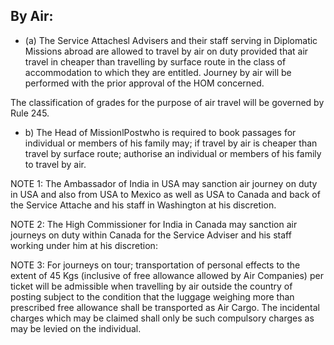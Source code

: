 ## By Air:

- (a) The Service Attachesl Advisers and their staff serving in Diplomatic Missions abroad are allowed to travel by air on duty provided that air travel in cheaper than travelling by surface route in the class of accommodation to which they are entitled. Journey by air will be performed with the prior approval of the HOM concerned.

The classification of grades for the purpose of air travel will be governed by Rule 245.

- b) The Head of MissionlPostwho is required to book passages for individual or members of his family may; if travel by air is cheaper than travel by surface route; authorise an individual or members of his family to travel by air.

NOTE 1: The Ambassador of India in USA may sanction air journey on duty in USA and also from USA to Mexico as well as USA to Canada and back of the Service Attache and his staff in Washington at his discretion.

NOTE 2: The High Commissioner for India in Canada may sanction air journeys on duty within Canada for the Service Adviser and his staff working under him at his discretion:

NOTE 3: For journeys on tour; transportation of personal effects to the extent of 45 Kgs (inclusive of free allowance allowed by Air Companies) per ticket will be admissible when travelling by air outside the country of posting subject to the condition that the luggage weighing more than prescribed free allowance shall be transported as Air Cargo.  The incidental charges which may be claimed shall only be such compulsory charges as may be levied on the individual.
